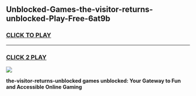 
## Unblocked-Games-the-visitor-returns-unblocked-Play-Free-6at9b
<h3>
<a href="https://premium76.site?title=the-visitor-returns-unblocked&ref=12A">CLICK TO PLAY</a></h3>
<hr>

<h3>
<a href="https://premium76.site?title=the-visitor-returns-unblocked&ref=12A">CLICK 2 PLAY</a>
  
</h3>

<a href="https://premium76.site?title=the-visitor-returns-unblocked&ref=12A"><img src="https://clearcache.store/games.png"></a>


**the-visitor-returns-unblocked games unblocked: Your Gateway to Fun and Accessible Online Gaming**
